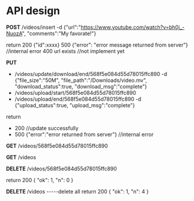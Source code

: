 # API design

**POST** /videos/insert   -d {"url":"https://www.youtube.com/watch?v=bh0j_-NuozA", "comments":"My favorate!"}

return 200 {"id":xxxx}
       500 {"error": "error message returned from server"} //internal error
       400 url exists //not implement yet

       
**PUT** 
 * /videos/update/download/end/568f5e084d55d78015ffc890  -d {"file_size":"50M", "file_path":"/Downloads/video.mv", "download_status":true, "download_msg":"complete"}
 * /videos/upload/start/568f5e084d55d78015ffc890  
 * /videos/upload/end/568f5e084d55d78015ffc890   -d {"upload_status":true, "upload_msg":"complete"}
                  
return 
  * 200 //update successfully
  * 500 {"error":"error returned from server"} //internal error


**GET** /videos/568f5e084d55d78015ffc890

**GET** /videos

**DELETE** /videos/568f5e084d55d78015ffc890

return 200
	{
	  "ok": 1,
	  "n": 0
	}

**DELETE** /videos    -----delete all
return 200
	{
	  "ok": 1,
	  "n": 4
	}


